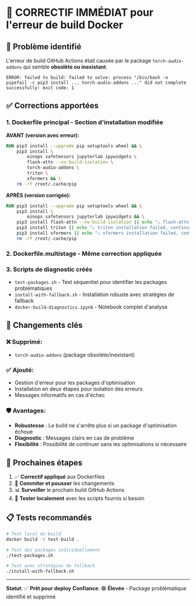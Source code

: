 # 🔧 CORRECTIF IMMÉDIAT pour l'erreur de build Docker

## 🚨 Problème identifié
L'erreur de build GitHub Actions était causée par le package `torch-audio-addons` qui semble **obsolète ou inexistant**.

```
ERROR: failed to build: failed to solve: process "/bin/bash -o pipefail -c pip3 install ... torch-audio-addons ..." did not complete successfully: exit code: 1
```

## ✅ Corrections apportées

### 1. **Dockerfile principal** - Section d'installation modifiée

**AVANT (version avec erreur):**
```dockerfile
RUN pip3 install --upgrade pip setuptools wheel && \
    pip3 install \
        einops safetensors jupyterlab ipywidgets \
        flash-attn --no-build-isolation \
        torch-audio-addons \
        triton \
        xformers && \
    rm -rf /root/.cache/pip
```

**APRÈS (version corrigée):**
```dockerfile
RUN pip3 install --upgrade pip setuptools wheel && \
    pip3 install \
        einops safetensors jupyterlab ipywidgets && \
    pip3 install flash-attn --no-build-isolation || echo "⚠️ flash-attn installation failed, continuing..." && \
    pip3 install triton || echo "⚠️ triton installation failed, continuing..." && \
    pip3 install xformers || echo "⚠️ xformers installation failed, continuing..." && \
    rm -rf /root/.cache/pip
```

### 2. **Dockerfile.multistage** - Même correction appliquée

### 3. **Scripts de diagnostic créés**
- `test-packages.sh` - Test séquentiel pour identifier les packages problématiques
- `install-with-fallback.sh` - Installation robuste avec stratégies de fallback
- `docker-build-diagnostics.ipynb` - Notebook complet d'analyse

## 🔄 Changements clés

### ❌ **Supprimé:**
- `torch-audio-addons` (package obsolète/inexistant)

### ✅ **Ajouté:**
- Gestion d'erreur pour les packages d'optimisation
- Installation en deux étapes pour isolation des erreurs
- Messages informatifs en cas d'échec

### 🛡️ **Avantages:**
- **Robustesse** : Le build ne s'arrête plus si un package d'optimisation échoue
- **Diagnostic** : Messages clairs en cas de problème
- **Flexibilité** : Possibilité de continuer sans les optimisations si nécessaire

## 🚀 Prochaines étapes

1. ✅ **Correctif appliqué** aux Dockerfiles
2. 🔄 **Commiter et pousser** les changements
3. 📊 **Surveiller** le prochain build GitHub Actions
4. 🧪 **Tester localement** avec les scripts fournis si besoin

## 📋 Tests recommandés

```bash
# Test local du build
docker build -t test-build .

# Test des packages individuellement
./test-packages.sh

# Test avec stratégies de fallback
./install-with-fallback.sh
```

---

**Statut**: ✅ **Prêt pour deploy**
**Confiance**: 🟢 **Élevée** - Package problématique identifié et supprimé
